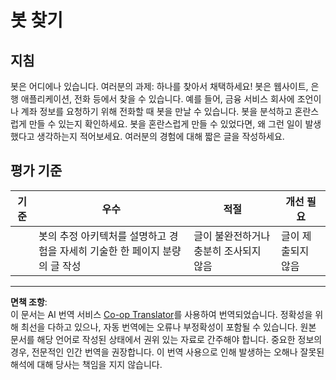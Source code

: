 <!--
CO_OP_TRANSLATOR_METADATA:
{
  "original_hash": "1d7583e8046dacbb0c056d5ba0a71b16",
  "translation_date": "2025-09-04T00:49:11+00:00",
  "source_file": "6-NLP/1-Introduction-to-NLP/assignment.md",
  "language_code": "ko"
}
-->
# 봇 찾기

## 지침

봇은 어디에나 있습니다. 여러분의 과제: 하나를 찾아서 채택하세요! 봇은 웹사이트, 은행 애플리케이션, 전화 등에서 찾을 수 있습니다. 예를 들어, 금융 서비스 회사에 조언이나 계좌 정보를 요청하기 위해 전화할 때 봇을 만날 수 있습니다. 봇을 분석하고 혼란스럽게 만들 수 있는지 확인하세요. 봇을 혼란스럽게 만들 수 있었다면, 왜 그런 일이 발생했다고 생각하는지 적어보세요. 여러분의 경험에 대해 짧은 글을 작성하세요.

## 평가 기준

| 기준     | 우수                                                                                                         | 적절                                     | 개선 필요             |
| -------- | ------------------------------------------------------------------------------------------------------------- | ---------------------------------------- | --------------------- |
|          | 봇의 추정 아키텍처를 설명하고 경험을 자세히 기술한 한 페이지 분량의 글 작성                                   | 글이 불완전하거나 충분히 조사되지 않음   | 글이 제출되지 않음   |

---

**면책 조항**:  
이 문서는 AI 번역 서비스 [Co-op Translator](https://github.com/Azure/co-op-translator)를 사용하여 번역되었습니다. 정확성을 위해 최선을 다하고 있으나, 자동 번역에는 오류나 부정확성이 포함될 수 있습니다. 원본 문서를 해당 언어로 작성된 상태에서 권위 있는 자료로 간주해야 합니다. 중요한 정보의 경우, 전문적인 인간 번역을 권장합니다. 이 번역 사용으로 인해 발생하는 오해나 잘못된 해석에 대해 당사는 책임을 지지 않습니다.  